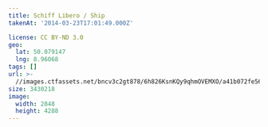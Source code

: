 ```yaml
---
title: Schiff Libero / Ship
takenAt: '2014-03-23T17:01:49.000Z'

license: CC BY-ND 3.0
geo:
  lat: 50.079147
  lng: 8.96068
tags: []
url: >-
  //images.ctfassets.net/bncv3c2gt878/6h826KsnKQy9qhmOVEMXO/a41b072fe5613e4a502f5d48b72e6110/schiff-libero--ship_14029053562_o
size: 3430218
image:
  width: 2848
  height: 4288
---
```

